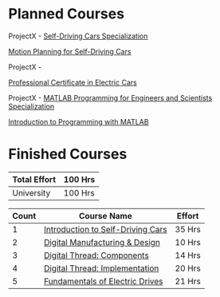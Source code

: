# Planned Courses

ProjectX - [Self-Driving Cars Specialization]( https://www.coursera.org/specializations/self-driving-cars )

   [Motion Planning for Self-Driving Cars]( https://www.coursera.org/learn/motion-planning-self-driving-cars )
   
ProjectX - 

   [Professional Certificate in Electric Cars]( https://www.edx.org/professional-certificate/delftx-electric-cars?utm_source=KeystoneAcademic&utm_medium=display&utm_campaign=delftx-electric-cars )
   
ProjectX - [MATLAB Programming for Engineers and Scientists Specialization]( https://www.coursera.org/specializations/matlab-programming-engineers-scientists )

   [Introduction to Programming with MATLAB]( https://www.coursera.org/learn/matlab?specialization=matlab-programming-engineers-scientists )
   

# Finished Courses 

| Total Effort | 100 Hrs |
| --- | --- |
| University | 100 Hrs |

| Count | Course Name | Effort | 
| --- | --- | --- |
| 1 | [Introduction to Self-Driving Cars]( https://www.coursera.org/learn/intro-self-driving-cars?specialization=self-driving-cars ) | 35 Hrs |
| 2 | [Digital Manufacturing & Design]( https://www.coursera.org/learn/digital-manufacturing-design?specialization=digital-manufacturing-design-technology ) | 10 Hrs |
| 3 | [Digital Thread: Components]( https://www.coursera.org/learn/digital-thread-components?specialization=digital-manufacturing-design-technology ) | 14 Hrs |
| 4 | [Digital Thread: Implementation]( https://www.coursera.org/learn/digital-thread-implementation?specialization=digital-manufacturing-design-technology ) | 20 Hrs |
| 5 | [Fundamentals of Electric Drives]( https://www.coursera.org/learn/digital-thread-implementation?specialization=digital-manufacturing-design-technology ) | 21 Hrs |
   
  
   

